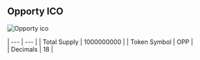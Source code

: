 ## Opporty ICO

![Opporty ico](https://opporty.com/assets/img/ico/opp.png)


| --- | --- |
| Total Supply  | 1000000000 |
| Token Symbol  | OPP    |  
| Decimals      | 18      |   
